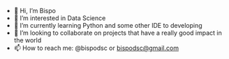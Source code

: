 - 👋 Hi, I’m Bispo
- 👀 I’m interested in Data Science
- 🌱 I’m currently learning Python and some other IDE to developing
- 💞️ I’m looking to collaborate on projects that have a really good impact in the world
- 📫 How to reach me: @bispodsc or bispodsc@gmail.com

<!---
bispodsc/bispodsc is a ✨ special ✨ repository because its `README.md` (this file) appears on your GitHub profile.
You can click the Preview link to take a look at your changes.
--->
